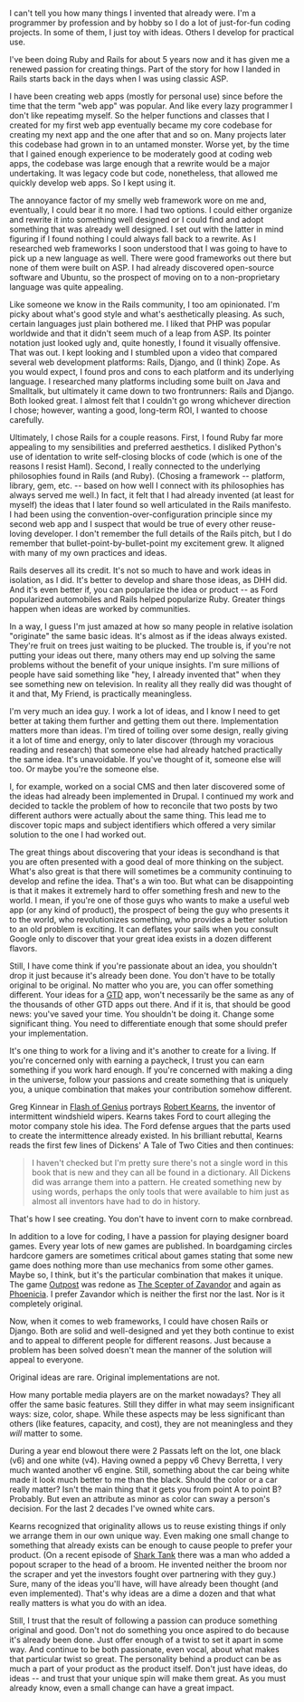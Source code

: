 I can't tell you how many things I invented that already were.  I'm a programmer by profession and by hobby so I do a lot of just-for-fun coding projects.  In some of them, I just toy with ideas.  Others I develop for practical use.

I've been doing Ruby and Rails for about 5 years now and it has given me a renewed passion for creating things.  Part of the story for how I landed in Rails starts back in the days when I was using classic ASP.

I have been creating web apps (mostly for personal use) since before the time that the term "web app" was popular.  And like every lazy programmer I don't like repeatimg myself.  So the helper functions and classes that I created for my first web app eventually became my core codebase for creating my next app and the one after that and so on.  Many projects later this codebase had grown in to an untamed monster.  Worse yet, by the time that I gained enough experience to be moderately good at coding web apps, the codebase was large enough that a rewrite would be a major undertaking.  It was legacy code but code, nonetheless, that allowed me quickly develop web apps.  So I kept using it.

The annoyance factor of my smelly web framework wore on me and, eventually, I could bear it no more.  I had two options.  I could either organize and rewrite it into something well designed or I could find and adopt something that was already well designed.  I set out with the latter in mind figuring if I found nothing I could always fall back to a rewrite.  As I researched web frameworks I soon understood that I was going to have to pick up a new language as well.  There were good frameworks out there but none of them were built on ASP.  I had already discovered open-source software and Ubuntu, so the prospect of moving on to a non-proprietary language was quite appealing.

Like someone we know in the Rails community, I too am opinionated.  I'm picky about what's good style and what's aesthetically pleasing.  As such, certain languages just plain bothered me.  I liked that PHP was popular worldwide and that it didn't seem much of a leap from ASP.  Its pointer notation just looked ugly and, quite honestly, I found it visually offensive.  That was out.  I kept looking and I stumbled upon a video that compared several web development platforms: Rails, Django, and (I think) Zope.  As you would expect, I found pros and cons to each platform and its underlying language.  I researched many platforms including some built on Java and Smalltalk, but ultimately it came down to two frontrunners: Rails and Django.  Both looked great.  I almost felt that I couldn't go wrong whichever direction I chose; however, wanting a good, long-term ROI, I wanted to choose carefully.

Ultimately, I chose Rails for a couple reasons.  First, I found Ruby far more appealing to my sensibilities and preferred aesthetics.  I disliked Python's use of identation to write self-closing blocks of code (which is one of the reasons I resist Haml).  Second, I really connected to the underlying philosophies found in Rails (and Ruby).  (Chosing a framework -- platform, library, gem, etc. -- based on how well I connect with its philosophies has always served me well.)  In fact, it felt that I had already invented (at least for myself) the ideas that I later found so well articulated in the Rails manifesto.  I had been using the convention-over-configuration principle since my second web app and I suspect that would be true of every other reuse-loving developer.  I don't remember the full details of the Rails pitch, but I do remember that bullet-point-by-bullet-point my excitement grew.  It aligned with many of my own practices and ideas.

Rails deserves all its credit.  It's not so much to have and work ideas in isolation, as I did.  It's better to develop and share those ideas, as DHH did.  And it's even better if, you can popularize the idea or product -- as Ford popularized automobiles and Rails helped popularize Ruby.  Greater things happen when ideas are worked by communities.

In a way, I guess I'm just amazed at how so many people in relative isolation "originate" the same basic ideas.  It's almost as if the ideas always existed.  They're fruit on trees just waiting to be plucked.  The trouble is, if you're not putting your ideas out there, many others may end up solving the same problems without the benefit of your unique insights.  I'm sure millions of people have said something like "hey, I already invented that" when they see something new on television.  In reality all they really did was thought of it and that, My Friend, is practically meaningless.

I'm very much an idea guy.  I work a lot of ideas, and  I know I need to get better at taking them further and getting them out there.  Implementation matters more than ideas.  I'm tired of toiling over some design, really giving it a lot of time and energy, only to later discover (through my voracious reading and research) that someone else had already hatched practically the same idea.  It's unavoidable.  If you've thought of it, someone else will too.  Or maybe you're the someone else.

I, for example, worked on a social CMS and then later discovered some of the ideas had already been implemented in Drupal.  I continued my work and decided to tackle the problem of how to reconcile that two posts by two different authors were actually about the same thing.  This lead me to discover topic maps and subject identifiers which offered a very similar solution to the one I had worked out.

The great things about discovering that your ideas is secondhand is that you are often presented with a good deal of more thinking on the subject.  What's also great is that there will sometimes be a community continuing to develop and refine the idea.  That's a win too.  But what can be disappointing is that it makes it extremely hard to offer something fresh and new to the world.  I mean, if you're one of those guys who wants to make a useful web app (or any kind of product), the prospect of being the guy who presents it to the world, who revolutionizes something, who provides a better solution to an old problem is exciting.  It can deflates your sails when you consult Google only to discover that your great idea exists in a dozen different flavors.

Still, I have come think if you're passionate about an idea, you shouldn't drop it just because it's already been done.  You don't have to be totally original to be original.  No matter who you are, you can offer something different.  Your ideas for a [GTD](http://en.wikipedia.org/wiki/Getting_Things_Done) app, won't necessarily be the same as any of the thousands of other GTD apps out there.  And if it is, that should be good news: you've saved your time.  You shouldn't be doing it.  Change some significant thing.  You need to differentiate enough that some should prefer your implementation.

It's one thing to work for a living and it's another to create for a living.  If you're concerned only with earning a paycheck, I trust you can earn something if you work hard enough.  If you're concerned with making a ding in the universe, follow your passions and create something that is uniquely you, a unique combination that makes your contribution somehow different.

Greg Kinnear in [Flash of Genius](http://www.imdb.com/title/tt1054588/) portrays [Robert Kearns](http://en.wikipedia.org/wiki/Robert_Kearns), the inventor of intermittent windshield wipers.  Kearns takes Ford to court alleging the motor company stole his idea.  The Ford defense argues that the parts used to create the intermittence already existed.  In his brilliant rebuttal, Kearns reads the first few lines of Dickens' A Tale of Two Cities and then continues:

> I haven't checked but I'm pretty sure there's not a single word in this book that is new and they can all be found in a dictionary.  All Dickens did was arrange them into a pattern. He created something new by using words, perhaps the only tools that were available to him just as almost all inventors have had to do in history.

That's how I see creating.  You don't have to invent corn to make cornbread.

In addition to a love for coding, I have a passion for playing designer board games.  Every year lots of new games are published.  In boardgaming circles hardcore gamers are sometimes critical about games stating that some new game does nothing more than use mechanics from some other games.  Maybe so, I think, but it's the particular combination that makes it unique.  The game [Outpost](http://boardgamegeek.com/boardgame/1491/outpost) was redone as [The Scepter of Zavandor](http://boardgamegeek.com/boardgame/13884/the-scepter-of-zavandor) and again as [Phoenicia](http://boardgamegeek.com/boardgame/28620/phoenicia).  I prefer Zavandor which is neither the first nor the last.  Nor is it completely original.

Now, when it comes to web frameworks, I could have chosen Rails or Django.  Both are solid and well-designed and yet they both continue to exist and to appeal to different people for different reasons.  Just because a problem has been solved doesn't mean the manner of the solution will appeal to everyone.

Original ideas are rare.  Original implementations are not.

How many portable media players are on the market nowadays?  They all offer the same basic features.  Still they differ in what may seem insignificant ways: size, color, shape.  While these aspects may be less significant than others (like features, capacity, and cost), they are not meaningless and they _will_ matter to some.

During a year end blowout there were 2 Passats left on the lot, one black (v6) and one white (v4).  Having owned a peppy v6 Chevy Berretta, I very much wanted another v6 engine.  Still, something about the car being white made it look much better to me than the black.  Should the color or a car really matter?  Isn't the main thing that it gets you from point A to point B?  Probably.  But even an attribute as minor as color can sway a person's decision.  For the last 2 decades I've owned white cars.

Kearns recognized that originality allows us to reuse existing things if only we arrange them in our own unique way.  Even making one small change to something that already exists can be enough to cause people to prefer your product.  (On a recent episode of [Shark Tank](http://en.wikipedia.org/wiki/Shark_Tank_(TV_series)) there was a man who added a popout scraper to the head of a broom.  He invented neither the broom nor the scraper and yet the investors fought over partnering with they guy.) Sure, many of the ideas you'll have, will have already been thought (and even implemented).  That's why ideas are a dime a dozen and that what really matters is what you do with an idea.

Still, I trust that the result of following a passion can produce something original and good.  Don't not do something you once aspired to do because it's already been done.  Just offer enough of a twist to set it apart in some way.  And continue to be both passionate, even vocal, about what makes that particular twist so great.  The personality behind a product can be as much a part of your product as the product itself.  Don't just have ideas, do ideas -- and trust that your unique spin will make them great.  As you must already know, even a small change can have a great impact.